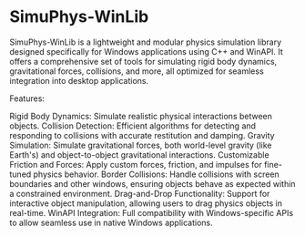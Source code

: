 # SimuPhys-WinLib
SimuPhys-WinLib is a lightweight and modular physics simulation library designed specifically for Windows applications using C++ and WinAPI. It offers a comprehensive set of tools for simulating rigid body dynamics, gravitational forces, collisions, and more, all optimized for seamless integration into desktop applications.

Features:

Rigid Body Dynamics: Simulate realistic physical interactions between objects.
Collision Detection: Efficient algorithms for detecting and responding to collisions with accurate restitution and damping.
Gravity Simulation: Simulate gravitational forces, both world-level gravity (like Earth's) and object-to-object gravitational interactions.
Customizable Friction and Forces: Apply custom forces, friction, and impulses for fine-tuned physics behavior.
Border Collisions: Handle collisions with screen boundaries and other windows, ensuring objects behave as expected within a constrained environment.
Drag-and-Drop Functionality: Support for interactive object manipulation, allowing users to drag physics objects in real-time.
WinAPI Integration: Full compatibility with Windows-specific APIs to allow seamless use in native Windows applications.
